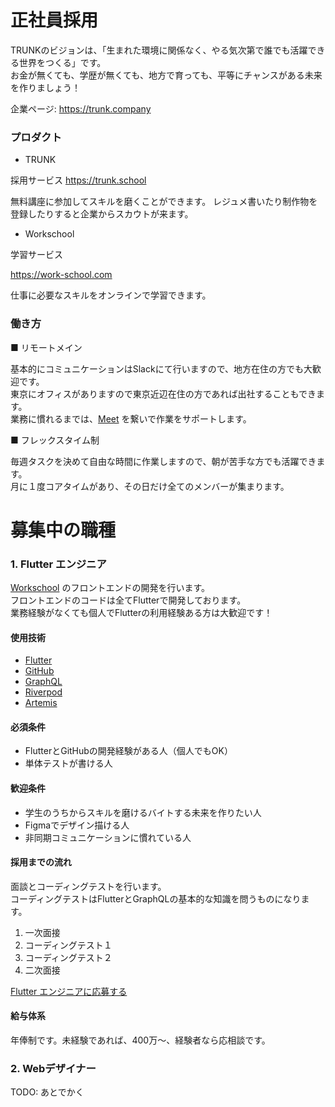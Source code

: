 # 正社員採用


TRUNKのビジョンは、「生まれた環境に関係なく、やる気次第で誰でも活躍できる世界をつくる」です。<br>
お金が無くても、学歴が無くても、地方で育っても、平等にチャンスがある未来を作りましょう！

企業ページ: https://trunk.company


### プロダクト

* TRUNK

採用サービス
https://trunk.school


無料講座に参加してスキルを磨くことができます。
レジュメ書いたり制作物を登録したりすると企業からスカウトが来ます。

* Workschool

学習サービス

https://work-school.com

仕事に必要なスキルをオンラインで学習できます。


### 働き方

■ リモートメイン

基本的にコミュニケーションはSlackにて行いますので、地方在住の方でも大歓迎です。<br>
東京にオフィスがありますので東京近辺在住の方であれば出社することもできます。<br>
業務に慣れるまでは、[Meet](https://meet.google.com) を繋いで作業をサポートします。

■ フレックスタイム制

毎週タスクを決めて自由な時間に作業しますので、朝が苦手な方でも活躍できます。<br>
月に１度コアタイムがあり、その日だけ全てのメンバーが集まります。

# 募集中の職種


### 1. Flutter エンジニア

[Workschool](https://www.work-school.com) のフロントエンドの開発を行います。<br>
フロントエンドのコードは全てFlutterで開発しております。<br>
業務経験がなくても個人でFlutterの利用経験ある方は大歓迎です！

#### 使用技術

* [Flutter](https://flutter.dev)
* [GitHub](https://github.com)
* [GraphQL](https://graphql.org)
* [Riverpod](https://riverpod.dev)
* [Artemis](https://pub.dev/packages/artemis)

#### 必須条件

* FlutterとGitHubの開発経験がある人（個人でもOK）
* 単体テストが書ける人

#### 歓迎条件

* 学生のうちからスキルを磨けるバイトする未来を作りたい人
* Figmaでデザイン描ける人
* 非同期コミュニケーションに慣れている人

#### 採用までの流れ

面談とコーディングテストを行います。<br>
コーディングテストはFlutterとGraphQLの基本的な知識を問うものになります。

1. 一次面接
2. コーディングテスト１
3. コーディングテスト２
4. 二次面接

[Flutter エンジニアに応募する](https://forms.gle/3zsd3AyJtCQ1LWZT9)

#### 給与体系

年俸制です。未経験であれば、400万〜、経験者なら応相談です。

### 2. Webデザイナー

TODO: あとでかく
